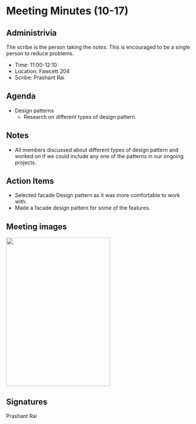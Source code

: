 
# Meeting Minutes (10-17)

## Administrivia
The scribe is the person taking the _notes_. This is encouraged to be a single person to reduce problems.
* Time: 11:00-12:10
* Location: Fawcett 204
* Scribe: Prashant Rai

## Agenda
* Design patterns
  * Research on different types of design pattern.

## Notes
* All members discussed about different types of design pattern and worked on if we could include any one of the patterns in our ongoing projects.


## Action Items
* Selected facade Design pattern as it was more comfortable to work with.
* Made a facade design pattern for some of the features.

## Meeting images
<img src="./Images/IMG_0110.jpg" width=280 height=400>

## Signatures
Prashant Rai  
